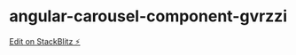 # angular-carousel-component-gvrzzi

[Edit on StackBlitz ⚡️](https://stackblitz.com/edit/angular-carousel-component-gvrzzi)